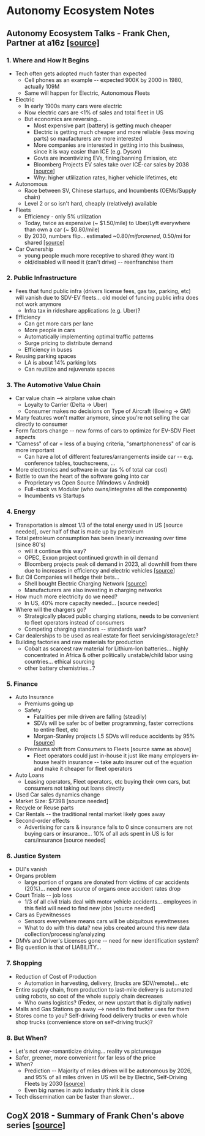 # Autonomy Ecosystem Notes

## __Autonomy Ecosystem Talks__ - Frank Chen, Partner at a16z [[source]](https://a16z.com/2018/02/03/autonomy-ecosystem-frank-chen-summit/)

### __1. Where and How It Begins__
- Tech often gets adopted much faster than expected
    - Cell phones as an example -- expected 900K by 2000 in 1980, actually 109M
    - Same will happen for Electric, Autonomous Fleets
- Electric
    - In early 1900s many cars were electric
    - Now electric cars are <1% of sales and total fleet in US
    - But economics are reversing...
        - Most expensive part (battery) is getting much cheaper
        - Electric is getting much cheaper and more reliable (less moving parts) so maufacturers are more interested
        - More companies are interested in getting into this business, since it is way easier than ICE (e.g. Dyson)
        - Govts are incentivizing EVs, fining/banning Emission, etc
        - Bloomberg Projects EV sales take over ICE-car sales by 2038 [[source]](https://about.bnef.com/electric-vehicle-outlook/)
        - Why: higher utlilization rates, higher vehicle lifetimes, etc
- Autonomous
    - Race between SV, Chinese startups, and Incumbents (OEMs/Supply chain)
    - Level 2 or so isn't hard, cheaply (relatively) available
- Fleets
    - Efficiency - only 5% utilization
    - Today, twice as expensive (~ $1.50/mile) to Uber/Lyft everywhere than own a car (~ $0.80/mile)
    - By 2030, numbers flip... estimated ~$0.80/mi for owned, ~$0.50/mi for shared [[source]](https://static1.squarespace.com/static/585c3439be65942f022bbf9b/t/59f279b3652deaab9520fba6/1509063126843/RethinkX+Report_102517.pdf)
- Car Ownership
    - young people much more receptive to shared (they want it)
    - old/disabled will need it (can't drive) -- reenfranchise them

### __2. Public Infrastructure__
- Fees that fund public infra (drivers license fees, gas tax, parking, etc) will vanish due to SDV-EV fleets... old model of funcing public infra does not work anymore
    - Infra tax in rideshare applications (e.g. Uber)?
- Efficiency
    - Can get more cars per lane
    - More people in cars
    - Automatically implementing optimal traffic patterns
    - Surge pricing to distribute demand
    - Efficiency in buses
- Reusing parking spaces
    - LA is about 14% parking lots 
    - Can reutilize and rejuvenate spaces

### __3. The Automotive Value Chain__
- Car value chain --> airplane value chain
    - Loyalty to Carrier (Delta -> Uber)
    - Consumer makes no decisions on Type of Aircraft (Boeing -> GM)
- Many features won't matter anymore, since you're not selling the car directly to consumer
- Form factors change -- new forms of cars to optimize for EV-SDV Fleet aspects
- "Carness" of car = less of a buying criteria, "smartphoneness" of car is more important
    - Can have a lot of different features/arrangements inside car -- e.g. conference tables, touchscreens, ...
-  More electronics and software in car (as % of total car cost)
- Battle to own the heart of the software going into car
    - Proprietary vs Open Source (Windows v Android)
    - Full-stack vs Modular (who owns/integrates all the components)
    - Incumbents vs Startups

### __4. Energy__
- Transportation is almost 1/3 of the total energy used in US [source needed], over half of that is made up by petroleum
- Total petroleum consumption has been linearly increasing over time (since 80's)
    - will it continue this way?
    - OPEC, Exxon project continued growth in oil demand
    - Bloomberg projects peak oil demand in 2023, all downhill from there due to increases in efficiency and electric vehicles [[source]](https://about.bnef.com/blog/this-is-what-the-demise-of-oil-looks-like/)
- But Oil Companies will hedge their bets...
    - Shell bought Electric Charging Network [[source]](https://www.reuters.com/article/us-newmotion-m-a-shell/shell-buys-newmotion-charging-network-in-first-electric-vehicle-deal-idUSKBN1CH1QV)
    - Manufacturers are also investing in charging networks
- How much more electricity do we need?
    - In US, 40% more capacity needed... [source needed]
- Where will the chargers go?
    - Strategically placed public charging stations, needs to be convenient to fleet operators instead of consumers
    - Competing charging standars -- standards war?
- Car dealerships to be used as real estate for fleet servicing/storage/etc?
- Building factories and raw materials for production
    - Cobalt as scarcest raw material for Lithium-Ion batteries... highly concentrated in Africa & other politically unstable/child labor using countries... ethical sourcing
    - other battery chemistries...?

### __5. Finance__
- Auto Insurance
    - Premiums going up
    - Safety
        - Fatalities per mile driven are falling (steadily)
        - SDVs will be safer bc of better programming, faster corrections to entire fleet, etc 
        - Morgan-Stanley projects L5 SDVs will reduce accidents by 95% [[source]](http://media-publications.bcg.com/Motor_Insurance_2.0_vF.pdf)
    - Premiums shift from Consumers to Fleets [source same as above]
        -  Fleet operators could just in-house it just like many employers in-house health insurance -- take auto insurer out of the equation and make it cheaper for fleet operators
- Auto Loans
    -  Leasing operators, Fleet operators, etc buying their own cars, but consumers not taking out loans directly
- Used Car sales dynamics change
- Market Size: $739B [source needed]
- Recycle or Reuse parts
- Car Rentals -- the traditional rental market likely goes away
- Second-order effects
    - Advertising for cars & insurance falls to 0 since consumers are not buying cars or insurance...  10% of all ads spent in US is for cars/insurance [source needed]

### __6. Justice System__
- DUI's vanish
- Organs problem 
    - large portion of organs are donated from victims of car accidents (20%)... need new source of organs once accident rates drop
- Court Trials -- job loss
    - 1/3 of all civil trials deal with motor vehicle accidents... employees in this field will need to find new jobs [source needed]
- Cars as Eyewitnesses
    - Sensors everywhere means cars will be ubiquitous eyewitnesses
    - What to do with this data? new jobs created around this new data collection/processing/analyzing
- DMVs and Driver's Licenses gone -- need for new identification system?
- Big question is that of LIABILITY...

### __7. Shopping__
- Reduction of Cost of Production
    - Automation in harvesting, delivery, (trucks are SDV/remote)... etc
- Entire supply chain, from production to last-mile delivery is automated using robots, so cost of the whole supply chain decreases
    - Who owns logistics? (Fedex, or new upstart that is digitally native)
- Malls and Gas Stations go away --> need to find better uses for them
- Stores come to you? Self-driving food delivery trucks or even whole shop trucks (convenience store on self-driving truck)?

### __8. But When?__
- Let's not over-romanticize driving... reality vs picturesque
- Safer, greener, more convenient for far less of the price
- When?
    - Prediction -- Majority of miles driven will be autonomous by 2026, and 95% of all miles driven in US will be by Electric, Self-Driving Fleets by 2030 [[source]](https://www.rethinkx.com/press-release/2017/5/3/new-report-due-to-major-transportation-disruption-95-of-us-car-miles-will-be-traveled-in-self-driving-electric-shared-vehicles-by-2030)
    - Even big names in auto industry think it is close
- Tech dissemination can be faster than slower...


## __CogX 2018__ - Summary of Frank Chen's above series [[source]](https://www.youtube.com/watch?v=FZjpNmr15us)
